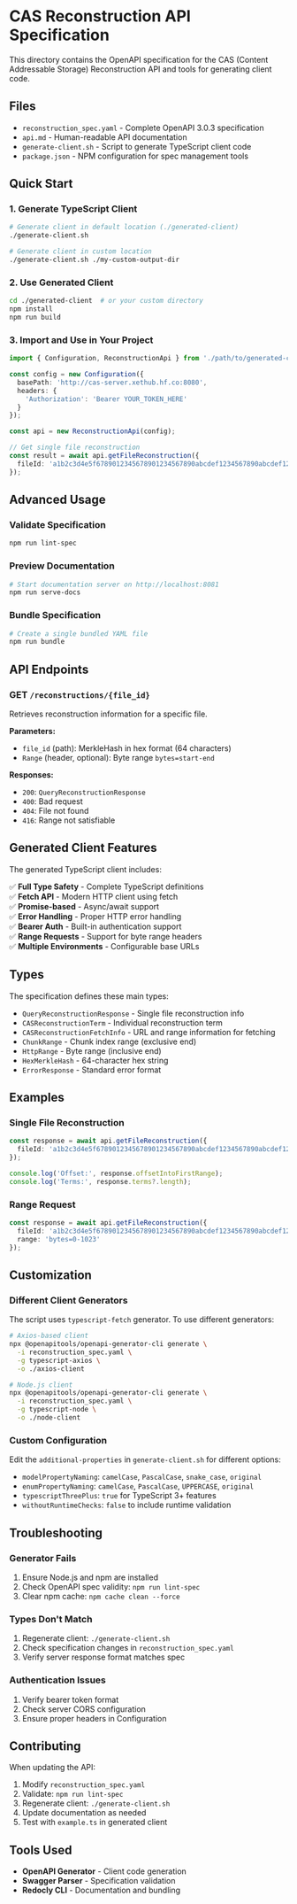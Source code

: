 # CAS Reconstruction API Specification

This directory contains the OpenAPI specification for the CAS (Content Addressable Storage) Reconstruction API and tools for generating client code.

## Files

- `reconstruction_spec.yaml` - Complete OpenAPI 3.0.3 specification
- `api.md` - Human-readable API documentation
- `generate-client.sh` - Script to generate TypeScript client code
- `package.json` - NPM configuration for spec management tools

## Quick Start

### 1. Generate TypeScript Client

```bash
# Generate client in default location (./generated-client)
./generate-client.sh

# Generate client in custom location
./generate-client.sh ./my-custom-output-dir
```

### 2. Use Generated Client

```bash
cd ./generated-client  # or your custom directory
npm install
npm run build
```

### 3. Import and Use in Your Project

```typescript
import { Configuration, ReconstructionApi } from './path/to/generated-client/src';

const config = new Configuration({
  basePath: 'http://cas-server.xethub.hf.co:8080',
  headers: {
    'Authorization': 'Bearer YOUR_TOKEN_HERE'
  }
});

const api = new ReconstructionApi(config);

// Get single file reconstruction
const result = await api.getFileReconstruction({
  fileId: 'a1b2c3d4e5f6789012345678901234567890abcdef1234567890abcdef123456'
});
```

## Advanced Usage

### Validate Specification

```bash
npm run lint-spec
```

### Preview Documentation

```bash
# Start documentation server on http://localhost:8081
npm run serve-docs
```

### Bundle Specification

```bash
# Create a single bundled YAML file
npm run bundle
```

## API Endpoints

### GET `/reconstructions/{file_id}`

Retrieves reconstruction information for a specific file.

**Parameters:**

- `file_id` (path): MerkleHash in hex format (64 characters)
- `Range` (header, optional): Byte range `bytes=start-end`

**Responses:**

- `200`: `QueryReconstructionResponse`
- `400`: Bad request
- `404`: File not found
- `416`: Range not satisfiable

## Generated Client Features

The generated TypeScript client includes:

✅ **Full Type Safety** - Complete TypeScript definitions  
✅ **Fetch API** - Modern HTTP client using fetch  
✅ **Promise-based** - Async/await support  
✅ **Error Handling** - Proper HTTP error handling  
✅ **Bearer Auth** - Built-in authentication support  
✅ **Range Requests** - Support for byte range headers  
✅ **Multiple Environments** - Configurable base URLs  

## Types

The specification defines these main types:

- `QueryReconstructionResponse` - Single file reconstruction info
- `CASReconstructionTerm` - Individual reconstruction term
- `CASReconstructionFetchInfo` - URL and range information for fetching
- `ChunkRange` - Chunk index range (exclusive end)
- `HttpRange` - Byte range (inclusive end)
- `HexMerkleHash` - 64-character hex string
- `ErrorResponse` - Standard error format

## Examples

### Single File Reconstruction

```typescript
const response = await api.getFileReconstruction({
  fileId: 'a1b2c3d4e5f6789012345678901234567890abcdef1234567890abcdef123456'
});

console.log('Offset:', response.offsetIntoFirstRange);
console.log('Terms:', response.terms?.length);
```

### Range Request

```typescript
const response = await api.getFileReconstruction({
  fileId: 'a1b2c3d4e5f6789012345678901234567890abcdef1234567890abcdef123456',
  range: 'bytes=0-1023'
});
```

## Customization

### Different Client Generators

The script uses `typescript-fetch` generator. To use different generators:

```bash
# Axios-based client
npx @openapitools/openapi-generator-cli generate \
  -i reconstruction_spec.yaml \
  -g typescript-axios \
  -o ./axios-client

# Node.js client
npx @openapitools/openapi-generator-cli generate \
  -i reconstruction_spec.yaml \
  -g typescript-node \
  -o ./node-client
```

### Custom Configuration

Edit the `additional-properties` in `generate-client.sh` for different options:

- `modelPropertyNaming`: `camelCase`, `PascalCase`, `snake_case`, `original`
- `enumPropertyNaming`: `camelCase`, `PascalCase`, `UPPERCASE`, `original`
- `typescriptThreePlus`: `true` for TypeScript 3+ features
- `withoutRuntimeChecks`: `false` to include runtime validation

## Troubleshooting

### Generator Fails

1. Ensure Node.js and npm are installed
2. Check OpenAPI spec validity: `npm run lint-spec`
3. Clear npm cache: `npm cache clean --force`

### Types Don't Match

1. Regenerate client: `./generate-client.sh`
2. Check specification changes in `reconstruction_spec.yaml`
3. Verify server response format matches spec

### Authentication Issues

1. Verify bearer token format
2. Check server CORS configuration
3. Ensure proper headers in Configuration

## Contributing

When updating the API:

1. Modify `reconstruction_spec.yaml`
2. Validate: `npm run lint-spec`
3. Regenerate client: `./generate-client.sh`
4. Update documentation as needed
5. Test with `example.ts` in generated client

## Tools Used

- **OpenAPI Generator** - Client code generation
- **Swagger Parser** - Specification validation
- **Redocly CLI** - Documentation and bundling
